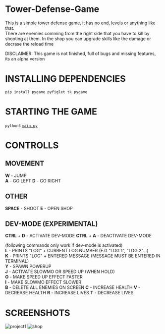 # Tower-Defense-Game

This is a simple tower defense game, it has no end, levels or anything like that.  
There are enemies comming from the right side that you have to kill by shooting at them.
In the shop you can upgrade skills like the damage or decrase the reload time

DISCLAIMER: This game is not finished, full of bugs and missing features, its an alpha version  

# INSTALLING DEPENDENCIES
`pip install pygame pyfiglet tk pygame`

# STARTING THE GAME
`python3` [`main.py`](https://github.com/k1llerfr0g22/Tower-Defense-Game/blob/main/main.py)

# CONTROLLS

## MOVEMENT
**W** - JUMP  
**A** - GO LEFT
**D** - GO RIGHT

## OTHER 
**SPACE** - SHOOT
**E** - OPEN SHOP

## DEV-MODE (EXPERIMENTAL)
**CTRL** + **D** - ACTIVATE DEV-MODE
**CTRL** + **A** - DEACTIVATE DEV-MODE

(following commands only work if dev-mode is activated)  
**L** - PRINTS "LOG" + CURRENT LOG NUMBER (E.G "LOG 1", "LOG 2"...)  
**K** - PRINTS "LOG" + ENTERED MESSAGE (MESSAGE MUST BE ENTERED IN TERMINAL)  
**Y** - SPAWN POWERUP  
**J** - ACTIVATE SLOWMO OR SPEED UP (WHEN HOLD)  
**O** - MAKE SPEED UP EFFECT FASTER  
**I** - MAKE SLOWMO EFFECT SLOWER  
**B** - DELETE ALL ENEMIES ON SCREEN
**C** - INCREASE HEALTH 
**V** - DECREASE HEALTH
**R** - INCREASE LIVES
**T** - DECREASE LIVES

# SCREENSHOTS
![project1](https://user-images.githubusercontent.com/56881372/179413822-50cbe36a-0fd5-4c16-8883-96e2be17ceb9.png)
![shop](https://user-images.githubusercontent.com/56881372/179413289-7be450f9-12a6-472f-a813-59dececb9196.png)
